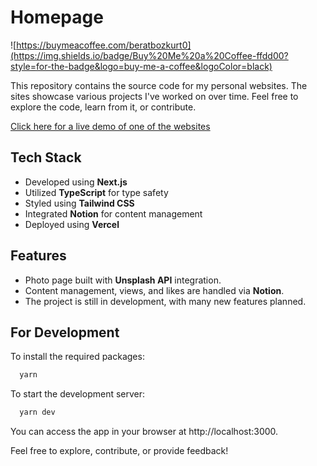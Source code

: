 # Homepage

![https://buymeacoffee.com/beratbozkurt0](https://img.shields.io/badge/Buy%20Me%20a%20Coffee-ffdd00?style=for-the-badge&logo=buy-me-a-coffee&logoColor=black)

This repository contains the source code for my personal websites. The sites showcase various projects I've worked on over time. Feel free to explore the code, learn from it, or contribute.

[Click here for a live demo of one of the websites](http://beratbozkurt.net)

## Tech Stack

- Developed using **Next.js**
- Utilized **TypeScript** for type safety
- Styled using **Tailwind CSS**
- Integrated **Notion** for content management
- Deployed using **Vercel**

## Features

- Photo page built with **Unsplash API** integration.
- Content management, views, and likes are handled via **Notion**.
- The project is still in development, with many new features planned.

## For Development

To install the required packages:

```bash
  yarn
```

To start the development server:

```bash
  yarn dev
```

You can access the app in your browser at http://localhost:3000.

Feel free to explore, contribute, or provide feedback!
